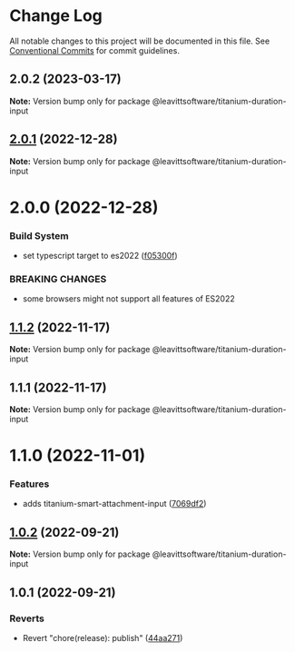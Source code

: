 # Change Log

All notable changes to this project will be documented in this file.
See [Conventional Commits](https://conventionalcommits.org) for commit guidelines.

## 2.0.2 (2023-03-17)

**Note:** Version bump only for package @leavittsoftware/titanium-duration-input

## [2.0.1](https://github.com/LeavittSoftware/titanium-elements/compare/@leavittsoftware/titanium-duration-input@2.0.0...@leavittsoftware/titanium-duration-input@2.0.1) (2022-12-28)

**Note:** Version bump only for package @leavittsoftware/titanium-duration-input

# 2.0.0 (2022-12-28)

### Build System

- set typescript target to es2022 ([f05300f](https://github.com/LeavittSoftware/titanium-elements/commit/f05300fb73bb634f2e7d0ae6a8c1b08132ee2b6a))

### BREAKING CHANGES

- some browsers might not support all features of ES2022

## [1.1.2](https://github.com/LeavittSoftware/titanium-elements/compare/@leavittsoftware/titanium-duration-input@1.1.1...@leavittsoftware/titanium-duration-input@1.1.2) (2022-11-17)

**Note:** Version bump only for package @leavittsoftware/titanium-duration-input

## 1.1.1 (2022-11-17)

**Note:** Version bump only for package @leavittsoftware/titanium-duration-input

# 1.1.0 (2022-11-01)

### Features

- adds titanium-smart-attachment-input ([7069df2](https://github.com/LeavittSoftware/titanium-elements/commit/7069df2eabf89e6285b5b6cd1c4d4b6eef8cbb3b))

## [1.0.2](https://github.com/LeavittSoftware/titanium-elements/compare/@leavittsoftware/titanium-duration-input@1.0.1...@leavittsoftware/titanium-duration-input@1.0.2) (2022-09-21)

**Note:** Version bump only for package @leavittsoftware/titanium-duration-input

## 1.0.1 (2022-09-21)

### Reverts

- Revert "chore(release): publish" ([44aa271](https://github.com/LeavittSoftware/titanium-elements/commit/44aa2713998d880469ac28acf8652adeb6bce20b))

